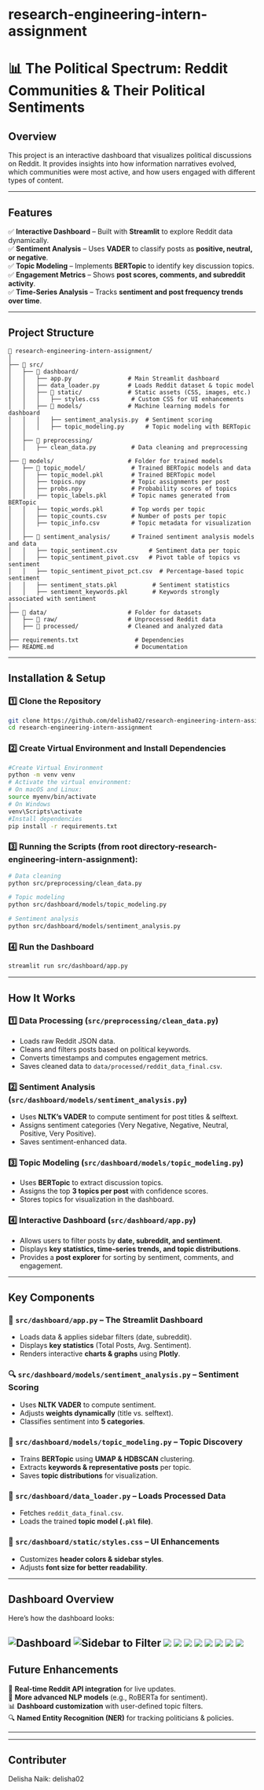 
# research-engineering-intern-assignment
# 📊 The Political Spectrum: Reddit Communities & Their Political Sentiments  

## **Overview**  
This project is an interactive dashboard that visualizes political discussions on Reddit. It provides insights into how information narratives evolved, which communities were most active, and how users engaged with different types of content.  

---

## **Features**  
✅ **Interactive Dashboard** – Built with **Streamlit** to explore Reddit data dynamically.  
✅ **Sentiment Analysis** – Uses **VADER** to classify posts as **positive, neutral, or negative**.  
✅ **Topic Modeling** – Implements **BERTopic** to identify key discussion topics.  
✅ **Engagement Metrics** – Shows **post scores, comments, and subreddit activity**.  
✅ **Time-Series Analysis** – Tracks **sentiment and post frequency trends over time**.  

---

## **Project Structure**  
```
📂 research-engineering-intern-assignment/
│
├── 📂 src/
│   ├── 📂 dashboard/
│   │   ├── app.py                # Main Streamlit dashboard  
│   │   ├── data_loader.py        # Loads Reddit dataset & topic model  
│   │   ├── 📂 static/             # Static assets (CSS, images, etc.)
│   │   │   ├── styles.css         # Custom CSS for UI enhancements  
│   │   ├── 📂 models/             # Machine learning models for dashboard  
│   │   │   ├── sentiment_analysis.py  # Sentiment scoring  
│   │   │   ├── topic_modeling.py      # Topic modeling with BERTopic  
│   │
│   ├── 📂 preprocessing/
│   │   ├── clean_data.py          # Data cleaning and preprocessing  
│
├── 📂 models/                     # Folder for trained models  
│   ├── 📂 topic_model/             # Trained BERTopic models and data  
│   │   ├── topic_model.pkl        # Trained BERTopic model  
│   │   ├── topics.npy             # Topic assignments per post  
│   │   ├── probs.npy              # Probability scores of topics  
│   │   ├── topic_labels.pkl       # Topic names generated from BERTopic  
│   │   ├── topic_words.pkl        # Top words per topic  
│   │   ├── topic_counts.csv       # Number of posts per topic  
│   │   ├── topic_info.csv         # Topic metadata for visualization  
│   │
│   ├── 📂 sentiment_analysis/      # Trained sentiment analysis models and data  
│   │   ├── topic_sentiment.csv         # Sentiment data per topic  
│   │   ├── topic_sentiment_pivot.csv   # Pivot table of topics vs sentiment  
│   │   ├── topic_sentiment_pivot_pct.csv  # Percentage-based topic sentiment  
│   │   ├── sentiment_stats.pkl          # Sentiment statistics  
│   │   ├── sentiment_keywords.pkl       # Keywords strongly associated with sentiment  
│
├── 📂 data/                       # Folder for datasets  
│   ├── 📂 raw/                    # Unprocessed Reddit data  
│   ├── 📂 processed/              # Cleaned and analyzed data  
│
├── requirements.txt                # Dependencies  
├── README.md                       # Documentation  

```

---

## **Installation & Setup**  

### **1️⃣ Clone the Repository**  
```bash
git clone https://github.com/delisha02/research-engineering-intern-assignment.git
cd research-engineering-intern-assignment
```

### **2️⃣ Create Virtual Environment and  Install Dependencies**
```bash
#Create Virtual Environment
python -m venv venv
# Activate the virtual environment:
# On macOS and Linux:
source myenv/bin/activate
# On Windows
venv\Scripts\activate
#Install dependencies
pip install -r requirements.txt
``` 

### **3️⃣ Running the Scripts (from root directory-research-engineering-intern-assignment):**
```bash
# Data cleaning 
python src/preprocessing/clean_data.py
```
```bash
# Topic modeling
python src/dashboard/models/topic_modeling.py
```
```bash
# Sentiment analysis
python src/dashboard/models/sentiment_analysis.py

```

### **4️⃣ Run the Dashboard**  
```bash
streamlit run src/dashboard/app.py
```

---

## **How It Works**  

### **1️⃣ Data Processing (`src/preprocessing/clean_data.py`)**  
- Loads raw Reddit JSON data.  
- Cleans and filters posts based on political keywords.  
- Converts timestamps and computes engagement metrics.  
- Saves cleaned data to `data/processed/reddit_data_final.csv`.  

### **2️⃣ Sentiment Analysis (`src/dashboard/models/sentiment_analysis.py`)**  
- Uses **NLTK’s VADER** to compute sentiment for post titles & selftext.  
- Assigns sentiment categories (Very Negative, Negative, Neutral, Positive, Very Positive).  
- Saves sentiment-enhanced data.  

### **3️⃣ Topic Modeling (`src/dashboard/models/topic_modeling.py`)**  
- Uses **BERTopic** to extract discussion topics.  
- Assigns the top **3 topics per post** with confidence scores.  
- Stores topics for visualization in the dashboard.  

### **4️⃣ Interactive Dashboard (`src/dashboard/app.py`)**  
- Allows users to filter posts by **date, subreddit, and sentiment**.  
- Displays **key statistics, time-series trends, and topic distributions**.  
- Provides a **post explorer** for sorting by sentiment, comments, and engagement.  

---

## **Key Components**  

### 📌 **`src/dashboard/app.py`** – The Streamlit Dashboard  
- Loads data & applies sidebar filters (date, subreddit).  
- Displays **key statistics** (Total Posts, Avg. Sentiment).  
- Renders interactive **charts & graphs** using **Plotly**.  

### 🔍 **`src/dashboard/models/sentiment_analysis.py`** – Sentiment Scoring  
- Uses **NLTK VADER** to compute sentiment.  
- Adjusts **weights dynamically** (title vs. selftext).  
- Classifies sentiment into **5 categories**.  

### 📢 **`src/dashboard/models/topic_modeling.py`** – Topic Discovery  
- Trains **BERTopic** using **UMAP & HDBSCAN** clustering.  
- Extracts **keywords & representative posts** per topic.  
- Saves **topic distributions** for visualization.  

### 🔄 **`src/dashboard/data_loader.py`** – Loads Processed Data  
- Fetches `reddit_data_final.csv`.  
- Loads the trained **topic model (`.pkl` file)**.  

### 🎨 **`src/dashboard/static/styles.css`** – UI Enhancements  
- Customizes **header colors & sidebar styles**.  
- Adjusts **font size for better readability**.  

---

## **Dashboard Overview**
Here’s how the dashboard looks:

![Dashboard](images/Key%20Metrics.png)
![Sidebar to Filter](images/Filters.png)
![](images/Posts%20Activity%20Over%20Time.png)
![](images/Sentiments%20Over%20Time.png)
![](images/Top%2015%20Subreddits.png)
![](images/Top%2010%20Subreddits%20by%20Engagement.png)
![](images/Top%2010%20Discussion.png)
![](images/Overall%20Topic%20Distribution.png)
![](images/Explore%20Posts.png)
![](images/Explore%20posts%20(sorted%20by%20Positive).png)
---

## **Future Enhancements**  
🚀 **Real-time Reddit API integration** for live updates.  
🤖 **More advanced NLP models** (e.g., RoBERTa for sentiment).  
📊 **Dashboard customization** with user-defined topic filters.  
🔍 **Named Entity Recognition (NER)** for tracking politicians & policies.  

---
---

## **Contributer**  
Delisha Naik: delisha02
```
